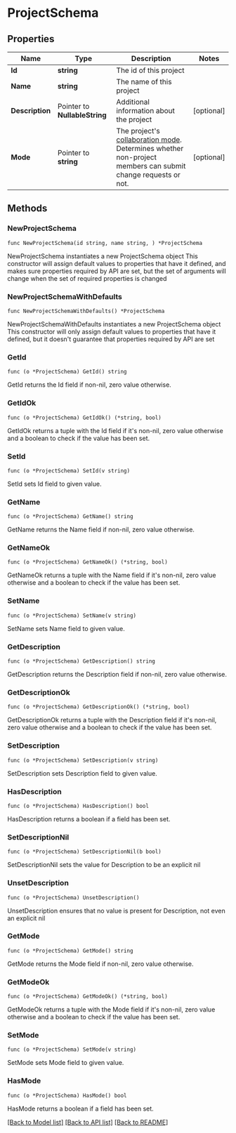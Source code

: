 # ProjectSchema

## Properties

Name | Type | Description | Notes
------------ | ------------- | ------------- | -------------
**Id** | **string** | The id of this project | 
**Name** | **string** | The name of this project | 
**Description** | Pointer to **NullableString** | Additional information about the project | [optional] 
**Mode** | Pointer to **string** | The project&#39;s [collaboration mode](https://docs.getunleash.io/reference/project-collaboration-mode). Determines whether non-project members can submit change requests or not. | [optional] 

## Methods

### NewProjectSchema

`func NewProjectSchema(id string, name string, ) *ProjectSchema`

NewProjectSchema instantiates a new ProjectSchema object
This constructor will assign default values to properties that have it defined,
and makes sure properties required by API are set, but the set of arguments
will change when the set of required properties is changed

### NewProjectSchemaWithDefaults

`func NewProjectSchemaWithDefaults() *ProjectSchema`

NewProjectSchemaWithDefaults instantiates a new ProjectSchema object
This constructor will only assign default values to properties that have it defined,
but it doesn't guarantee that properties required by API are set

### GetId

`func (o *ProjectSchema) GetId() string`

GetId returns the Id field if non-nil, zero value otherwise.

### GetIdOk

`func (o *ProjectSchema) GetIdOk() (*string, bool)`

GetIdOk returns a tuple with the Id field if it's non-nil, zero value otherwise
and a boolean to check if the value has been set.

### SetId

`func (o *ProjectSchema) SetId(v string)`

SetId sets Id field to given value.


### GetName

`func (o *ProjectSchema) GetName() string`

GetName returns the Name field if non-nil, zero value otherwise.

### GetNameOk

`func (o *ProjectSchema) GetNameOk() (*string, bool)`

GetNameOk returns a tuple with the Name field if it's non-nil, zero value otherwise
and a boolean to check if the value has been set.

### SetName

`func (o *ProjectSchema) SetName(v string)`

SetName sets Name field to given value.


### GetDescription

`func (o *ProjectSchema) GetDescription() string`

GetDescription returns the Description field if non-nil, zero value otherwise.

### GetDescriptionOk

`func (o *ProjectSchema) GetDescriptionOk() (*string, bool)`

GetDescriptionOk returns a tuple with the Description field if it's non-nil, zero value otherwise
and a boolean to check if the value has been set.

### SetDescription

`func (o *ProjectSchema) SetDescription(v string)`

SetDescription sets Description field to given value.

### HasDescription

`func (o *ProjectSchema) HasDescription() bool`

HasDescription returns a boolean if a field has been set.

### SetDescriptionNil

`func (o *ProjectSchema) SetDescriptionNil(b bool)`

 SetDescriptionNil sets the value for Description to be an explicit nil

### UnsetDescription
`func (o *ProjectSchema) UnsetDescription()`

UnsetDescription ensures that no value is present for Description, not even an explicit nil
### GetMode

`func (o *ProjectSchema) GetMode() string`

GetMode returns the Mode field if non-nil, zero value otherwise.

### GetModeOk

`func (o *ProjectSchema) GetModeOk() (*string, bool)`

GetModeOk returns a tuple with the Mode field if it's non-nil, zero value otherwise
and a boolean to check if the value has been set.

### SetMode

`func (o *ProjectSchema) SetMode(v string)`

SetMode sets Mode field to given value.

### HasMode

`func (o *ProjectSchema) HasMode() bool`

HasMode returns a boolean if a field has been set.


[[Back to Model list]](../README.md#documentation-for-models) [[Back to API list]](../README.md#documentation-for-api-endpoints) [[Back to README]](../README.md)


